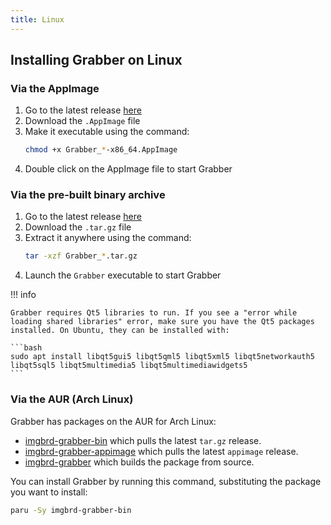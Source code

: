 ```yaml
---
title: Linux
---
```



## Installing Grabber on Linux

### Via the AppImage
1. Go to the latest release [here](https://github.com/Bionus/imgbrd-grabber/releases/latest)
2. Download the `.AppImage` file
3. Make it executable using the command:
    ```bash
    chmod +x Grabber_*-x86_64.AppImage
    ```
4. Double click on the AppImage file to start Grabber

### Via the pre-built binary archive
1. Go to the latest release [here](https://github.com/Bionus/imgbrd-grabber/releases/latest)
2. Download the `.tar.gz` file
3. Extract it anywhere using the command:
    ```bash
    tar -xzf Grabber_*.tar.gz
    ```
4. Launch the `Grabber` executable to start Grabber

!!! info

    Grabber requires Qt5 libraries to run. If you see a "error while loading shared libraries" error, make sure you have the Qt5 packages installed. On Ubuntu, they can be installed with:

    ```bash
    sudo apt install libqt5gui5 libqt5qml5 libqt5xml5 libqt5networkauth5 libqt5sql5 libqt5multimedia5 libqt5multimediawidgets5
    ```

### Via the AUR (Arch Linux)
Grabber has packages on the AUR for Arch Linux:
* [imgbrd-grabber-bin](https://aur.archlinux.org/packages/imgbrd-grabber-bin) which pulls the latest `tar.gz` release.
* [imgbrd-grabber-appimage](https://aur.archlinux.org/packages/imgbrd-grabber-appimage) which pulls the latest `appimage` release.
* [imgbrd-grabber](https://aur.archlinux.org/packages/imgbrd-grabber) which builds the package from source.

You can install Grabber by running this command, substituting the package you want to install:
```bash
paru -Sy imgbrd-grabber-bin
```
